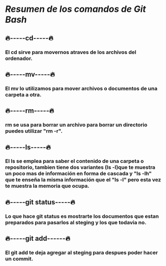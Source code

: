 # ***Resumen de los comandos de Git Bash***  
## 🔥-----cd-----🔥
### El cd sirve para movernos atraves de los archivos del ordenador.  
  
## 🔥-----mv-----🔥
### El mv lo utilizamos para mover archivos o documentos de una carpeta a otra.  
  
## 🔥-----rm-----🔥  
### rm se usa para borrar un archivo para borrar un directorio puedes utilizar "rm -r".  
  
## 🔥-----ls-----🔥  
### El ls se emplea para saber el contenido de una carpeta o repositorio, tambien tiene dos variantes (ls -l)que te muestra un poco mas de información en forma de cascada y "ls -lh" que te enseña la misma información que el "ls -l" pero esta vez te muestra la memoria que ocupa.

## 🔥-----git status-----🔥  
### Lo que hace git status es mostrarte los documentos que estan preparados para pasarlos al steging y los que todavia no.  
  
## 🔥-----git add------🔥  
### El git add te deja agregar al steging para despues poder hacer un commit.

